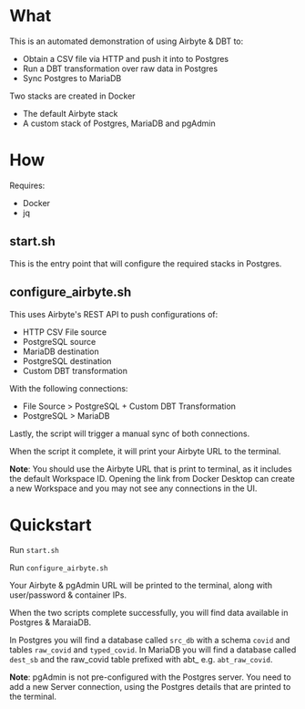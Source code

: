 # What
This is an automated demonstration of using Airbyte & DBT to:
- Obtain a CSV file via HTTP and push it into to Postgres
- Run a DBT transformation over raw data in Postgres
- Sync Postgres to MariaDB

Two stacks are created in Docker
- The default Airbyte stack
- A custom stack of Postgres, MariaDB and pgAdmin

# How
Requires:
- Docker
- jq

## start.sh
This is the entry point that will configure the required stacks in Postgres.

## configure_airbyte.sh
This uses Airbyte's REST API to push configurations of:
- HTTP CSV File source
- PostgreSQL source
- MariaDB destination
- PostgreSQL destination
- Custom DBT transformation

With the following connections:
- File Source > PostgreSQL + Custom DBT Transformation
- PostgreSQL > MariaDB

Lastly, the script will trigger a manual sync of both connections.

When the script it complete, it will print your Airbyte URL to the terminal.

**Note**: You should use the Airbyte URL that is print to terminal, as it includes the default Workspace ID. Opening the link from Docker Desktop can create a new Workspace and you may not see any connections in the UI.

# Quickstart

Run `start.sh`

Run `configure_airbyte.sh`

Your Airbyte & pgAdmin URL will be printed to the terminal, along with user/password & container IPs.

When the two scripts complete successfully, you will find data available in Postgres & MaraiaDB.

In Postgres you will find a database called `src_db` with a schema `covid` and tables `raw_covid` and `typed_covid`.
In MariaDB you will find a database called `dest_sb` and the raw_covid table prefixed with abt_ e.g. `abt_raw_covid`.

**Note**: pgAdmin is not pre-configured with the Postgres server. You need to add a new Server connection, using the Postgres details that are printed to the terminal.